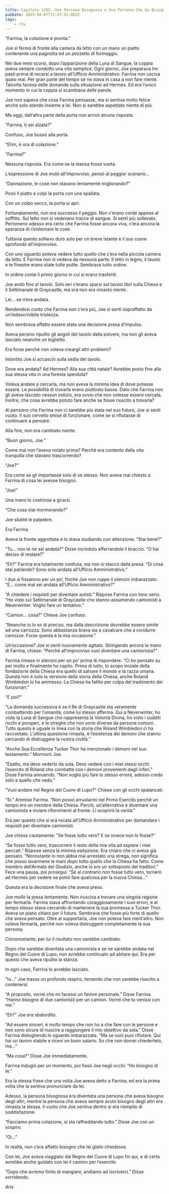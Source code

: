 ```yaml
---
title: Capitolo 1292- Una Persona Bisognosa e Una Persona Che Ha Bisogno
pubDate: 2025-08-07T11:37:51.082Z
tags:
    - rtw
---
```



“Farrina, la colazione è pronta.”


Joe si fermò di fronte alla camera da letto con un mano un piatto contenente una pagnotta ed un pezzetto di formaggio.


Nei due mesi scorsi, dopo l’apparizione della Luna di Sangue, la coppia aveva sempre condotto una vita semplice. Ogni giorno, Joe preparava tre pasti prima di recarsi a lavoro all’Ufficio Amministrativo. Farrina non usciva quasi mai. Per gran parte del tempo se ne stava in casa a non fare niente. Talvolta faceva delle domande sulla situazione ad Hermes. Ed era l’unico momento in cui la coppia si scambiava delle parole.


Joe non sapeva che cosa Farrina pensasse, ma si sentiva molto felice anche solo stando insieme a lei. Non si sarebbe aspettato niente di più.


Ma oggi, dall’altra parte della porta non arrivò alcuna risposta.


“Farrina, ti sei alzata?”


Confuso, Joe bussò alla porta.


“Ehm, è ora di colazione.”


“Farrina?”


Nessuna risposta. Era come se la stanza fosse vuota.


L’espressione di Joe mutò all’improvviso, pensò al peggior scenario...


“Dannazione, le cose non stavano lentamente migliorando?”


Posò il piatto e colpì la porta con una spallata.


Con un colpo secco, la porta si aprì.


Fortunatamente, non era successo il peggio. Non c’erano corde appese al soffitto. Sul letto non si vedevano tracce di sangue. Si sentì più sollevato. Perlomeno adesso era certo che Farrina fosse ancora viva, c’era ancora la speranza di risistemare le cose.


Tuttavia questo sollievo durò solo per un breve istante e il suo cuore sprofondò all’improvviso.


Con uno sguardo poteva vedere tutto quello che c’era nella piccola camera da letto. E Farrina non si vedeva da nessuna parte. Il letto in legno, il tavolo e le finestre erano state tutte pulite. Sembrava tutto ordine.


In ordine come il primo giorno in cui si erano trasferiti.


Joe andò fino al tavolo. Solo ieri c’erano sparsi sul tavolo libri sulla Chiesa e il Settimanale di Graycastle, ma ora non era rimasto niente.


Lei... se n’era andata.


Rendendosi conto che Farrina non c’era più, Joe si sentì sopraffatto da un’indescrivibile tristezza.


Non sembrava affatto essere stata una decisione presa d’impulso.


Aveva persino ripulito gli angoli del tavolo dalla polvere, ma non gli aveva lasciato neanche un biglietto.


Era forse perché non voleva creargli altri problemi?


Intontito Joe si accasciò sulla sedia del tavolo.


Dove era andata? Ad Hermes? Alla sua città natale? Avrebbe posto fine alla sua stessa vita in una foresta sperduta?


Voleva andare a cercarla, ma non aveva la minima idea di dove potesse essere. Le possibilità di trovarla erano piuttosto basse. Dato che Farrina non gli aveva lasciato nessun indizio, era ovvio che non volesse essere cercata. Inoltre, che cosa avrebbe potuto fare anche se fosse riuscito a trovarla?


Al pensiero che Farrina non ci sarebbe più stata nel suo futuro, Joe si sentì vuoto. Il suo cervello smise di funzionare, come se si rifiutasse di continuare a pensare.


Alla fine, non era cambiato niente.


“Buon giorno, Joe.”


Come mai non l’aveva notato prima? Perché era contento della vita tranquilla che stavano trascorrendo?


“Joe?”


Era come se gli importasse solo di se stesso. Non aveva mai chiesto a Farrina di cosa lei avesse bisogno.


“Joe!”


Una mano lo costrinse a girarsi.


“Che cosa stai mormorando?”


Joe sbatté le palpebre.


Era Farrina.


Aveva la fronte aggrottata e lo stava studiando con attenzione. “Stai bene?”


“Tu... non te ne sei andata?” Disse incredulo afferrandole il braccio. “O hai deciso di restare?”


“Eh?” Farrina era totalmente confusa, ma non si staccò dalla presa. “Di cosa stai parlando? Sono solo andata all’Ufficio Amministrativo.”


I due si fissarono per un po’, finché Joe non ruppe il silenzio imbarazzato. “E... come mai sei andata all’Ufficio Amministrativo?”


“A chiedere i requisiti per diventare autisti.” Rispose Farrina con tono serio. “Ho visto sul Settimanale di Graycastle che stanno assumendo camionisti a Neverwinter. Voglio fare un tentativo.”


“Camion... cosa?” Chiese Joe confuso.


“Neanche io lo so di preciso, ma dalla descrizione dovrebbe essere simile ad una carrozza. Sono abbastanza brava sia a cavalcare che a condurre carrozze. Forse questa è la mia occasione.”


Un’occasione? Joe si sentì nuovamente agitato. Stringendo ancora la mano di Farrina, chiese: “Perché all’improvviso vuoi diventare una camionista?”


Farrina rimase in silenzio per un po’ prima di rispondere. “Ci ho pensato su per molto e finalmente ho capito. Prima di tutto, lo scopo iniziale della fondazione della Chiesa era quello di salvare il mondo e la razza umana. Questa non è solo la versione della storia della Chiesa, anche Roland Wimbledon lo ha ammesso. La Chiesa ha fallito per colpa del tradimento dei funzionari.”


“E poi?”


“La domanda successiva è se il Re di Graycastle sta veramente combattendo per l’umanità, come lui stesso afferma. Qui a Neverwinter, ho visto la Luna di Sangue che rappresenta la Volontà Divina, ho visto i sudditi ricchi e prosperi, e le streghe che non sono diverse da persone comuni. Tutto questo è uguale in linea con la storia che Roland Wimbledon ci ha raccontato. L’ultima questione rimasta, è l’esistenza dei demoni che stanno cercando di distruggere la nostra civiltà.”


“Anche Sua Eccellenza Tucker Thor ha menzionato i demoni nel suo testamento.” Mormorò Joe.


“Esatto, ma devo vederlo da sola. Devo vedere con i miei stessi occhi l’esercito di Roland che combatte con i demoni provenienti dagli inferi.” Disse Farrina annuendo. “Non voglio più fare lo stesso errore, adesso credo solo a quello che vedo.”


“Vuoi andare nel Regno del Cuore di Lupo?” Chiese con gli occhi spalancati.


“Sì.” Ammise Farrina. “Non posso arruolarmi nel Primo Esercito perché un tempo ero un membro della Chiesa. Perciò, un’alternativa è diventare una camionista e inviare rifornimenti al fronte. Lì scoprirò la verità.”


Era per questo che si era recata all’Ufficio Amministrativo per domandare i requisiti per diventare camionisti.


Joe chiese cautamente: “Se fosse tutto vero? E se invece non lo fosse?”


“Se fosse tutto vero, trascorrerò il resto della mia vita ad espiare i miei peccati.” Rispose senza la minima esitazione. Era chiaro che ci aveva già pensato. “Nonostante io non abbia mai arrestato una strega, non significa che posso lavarmene le mani dopo tutto quello che la Chiesa ha fatto. Come membro dell’Armata del Giudizio, anche io ero un sottoposto dei traditori.” Fece una pausa, poi proseguì: “Se al contrario non fosse tutto vero, tornerò ad Hermes per vedere se potrò fare qualcosa per la nuova Chiesa...”


Questa era la decisione finale che aveva preso.


Joe mollò la presa lentamente. Non riusciva a trovare una singola ragione per fermarla. Farrina stava affrontando coraggiosamente i suoi errori, e al tempo stesso stava cercando di mantenere la sua promessa a Tucker Thor. Aveva un piano chiaro per il futuro. Sembrava che fosse più forte di quello che aveva pensato. Oltre al supportarla, Joe non poteva fare nient’altro. Non voleva fermarla, perché non voleva distruggere completamente la sua persona.


Ciononostante, per lui il risultato non sarebbe cambiato.


Dopo che sarebbe diventata una camionista e se ne sarebbe andata nel Regno del Cuore di Lupo, non avrebbe continuato ad abitare qui. Era per questo che aveva ripulito la stanza.


In ogni caso, Farrina lo avrebbe lasciato.


“Io...” Joe trasse un profondo respiro, temendo che non sarebbe riuscito a contenersi.


“A proposito, vorrei che mi facessi un favore personale.” Disse Farrina. “Hanno bisogno di due camionisti per un camion. Vorrei che tu venissi con me.”


“Eh?” Joe era sbalordito.


“Ad essere sinceri, è molto tempo che non ho a che fare con le persone e non sono sicura di riuscire a raggiungere il mio obiettivo da sola.” Disse Farrina distogliendo lo sguardo imbarazzata. “Ma se vuoi puoi rifiutare. Qui hai un lavoro stabile e ricevi un buon salario. So che non dovrei chiedertelo, ma...”


“Ma cosa?” Disse Joe immediatamente.


Farrina indugiò per un momento, poi fissò Joe negli occhi: “Ho bisogno di te.”


Era la stessa frase che una volta Joe aveva detto a Farrina, ed era la prima volta che la sentiva pronunciare da lei.


Adesso, la persona bisognosa era diventata una persona che aveva bisogno degli altri, mentre la persona che aveva sempre avuto bisogno degli altri era rimasta la stessa. Il vuoto che Joe sentiva dentro si era riempito di soddisfazione.


“Facciamo prima colazione, si sta raffreddando tutto.” Disse Joe con un sospiro.


“Oi...”


In realtà, non c’era affatto bisogno che lei glielo chiedesse.


Con lei, Joe aveva viaggiato dal Regno del Cuore di Lupo fin qui, e di certo avrebbe anche guidato con lei il camion per l’esercito.


“Dopo che avremo finito di mangiare, andiamo ad iscriverci.” Disse sorridendo.






<em>Aris</em>
                                


                                



